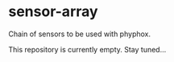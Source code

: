# sensor-array
Chain of sensors to be used with phyphox.

This repository is currently empty. Stay tuned...

